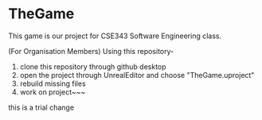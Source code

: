 # TheGame

This game is our project for CSE343 Software Engineering class.

(For Organisation Members)
Using this repository-
  1. clone this repository through github desktop
  2. open the project through UnrealEditor and choose "TheGame.uproject"
  3. rebuild missing files
  4. work on project~~~

this is a trial change
